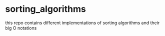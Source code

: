 # sorting_algorithms
this repo contains different implementations of sorting algorithms and their big O notations

